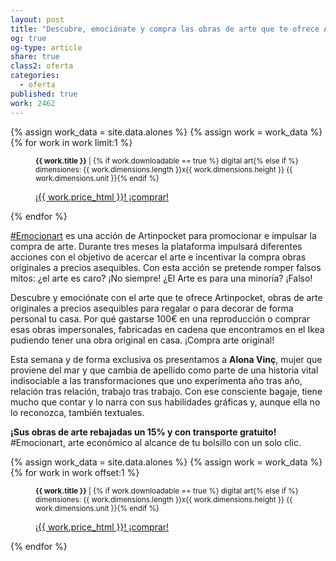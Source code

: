 ```yaml
---
layout: post
title: "Descubre, emociónate y compra las obras de arte que te ofrece Artinpocket"
og: true
og-type: article
share: true
class2: oferta
categories:
  - oferta
published: true
work: 2462
---
```


{% assign work_data = site.data.alones %}
{% assign work = work_data %}
{% for work in work limit:1 %}
<figure class="text-center">
	<div class="padding-artwork-container">
		<a href="{{ page.url }}" title="{{ page.title }}">
			<div class="embed-container embed-container_4-3">
				<core-image sizing="cover" class="core-image-size" preload fade src="{{ work.featured_src }}"></core-image>	
			</div>
		</a>
	</div>
	<figcaption>
		<p><small><strong>{{ work.title }}</strong> | {% if work.downloadable == true %} digital art{% else if %} dimensiones: {{ work.dimensions.length }}x{{ work.dimensions.height }} {{ work.dimensions.unit }}{% endif %}</small></p>
		<p><a href="{{ work.permalink }}" class="btn btn-primary btn-lg">¡{{ work.price_html }}! ¡comprar! <i class="fa fa-credit-card"></i></a></p>
	</figcaption>
</figure>
{% endfor %}

<!--more-->

[#Emocionart](/) es una acción de Artinpocket para promocionar e impulsar la compra de arte. Durante tres meses la plataforma impulsará diferentes acciones con el objetivo de acercar el arte e incentivar la compra obras originales a precios asequibles. Con esta acción se pretende romper falsos mítos: ¿el arte es caro? ¡No siempre! ¿El Arte es para una minoría? ¡Falso! 

Descubre y emociónate con el arte que te ofrece Artinpocket, obras de arte originales a precios asequibles para regalar o para decorar de forma personal tu casa. Por qué gastarse 100€ en una reproducción o comprar esas obras impersonales, fabricadas en cadena que encontramos en el Ikea pudiendo tener una obra original en casa. ¡Compra arte original!

Esta semana y de forma exclusiva os presentamos a  **Alona Vinç**, mujer que proviene del mar y que cambia de apellido como parte de una historia vital indisociable a las transformaciones que uno experimenta año tras año, relación tras relación, trabajo tras trabajo. Con ese consciente bagaje, tiene mucho que contar y lo narra con sus habilidades gráficas y, aunque ella no lo reconozca, también textuales.

**¡Sus obras de arte rebajadas un 15% y con transporte gratuito!** #Emocionart, arte económico al alcance de tu bolsillo con un solo clic.

{% assign work_data = site.data.alones %}
{% assign work = work_data %}
{% for work in work offset:1 %}
<figure class="text-center">
	<div class="padding-artwork-container">
		<div class="embed-container embed-container_4-3">
			<core-image sizing="cover" class="core-image-size" preload fade src="{{ work.featured_src }}"></core-image>	
		</div>
	</div>
	<figcaption>
		<p><small><strong>{{ work.title }}</strong> | {% if work.downloadable == true %} digital art{% else if %} dimensiones: {{ work.dimensions.length }}x{{ work.dimensions.height }} {{ work.dimensions.unit }}{% endif %}</small></p>
		<p><a href="{{ work.permalink }}" class="btn btn-primary btn-lg">¡{{ work.price_html }}! ¡comprar! <i class="fa fa-credit-card"></i></a></p>
	</figcaption>
</figure>
{% endfor %}